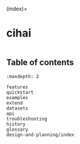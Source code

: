 (index)=

# cihai

```{include} ../README.md

```

## Table of contents

```{toctree}
:maxdepth: 2

features
quickstart
examples
extend
datasets
api
troubleshooting
history
glossary
design-and-planning/index

```
